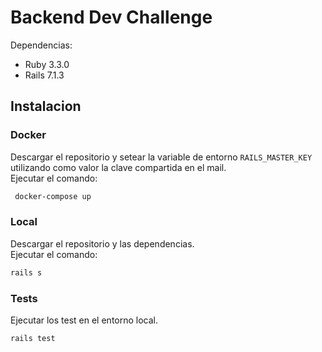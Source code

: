 # Backend Dev Challenge

Dependencias:

* Ruby 3.3.0
* Rails 7.1.3

## Instalacion

### Docker
Descargar el repositorio y setear la variable de entorno `RAILS_MASTER_KEY` utilizando como valor la clave compartida en el mail.<br>
Ejecutar el comando:
```bash
 docker-compose up
```
### Local
Descargar el repositorio y las dependencias. <br>
Ejecutar el comando:
```bash
rails s 
```

### Tests
Ejecutar los test en el entorno local.
```bash
rails test 
```
